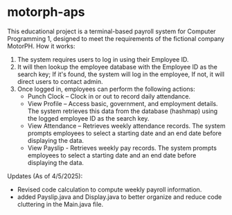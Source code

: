 # motorph-aps
This educational project is a terminal-based payroll system for Computer Programming 1, designed to meet the requirements of the fictional company MotorPH.
How it works:
1. The system requires users to log in using their Employee ID.
2. It will then lookup the employee database with the Employee ID as the search key; If it's found, the system will log in the employee, If not, it will direct users to contact admin.
3. Once logged in, employees can perform the following actions:
    - Punch Clock – Clock in or out to record daily attendance.
    - View Profile – Access basic, government, and employment details. The system retrieves this data from the database (hashmap) using the logged employee ID as the search key.
    - View Attendance – Retrieves weekly attendance records. The system prompts employees to select a starting date and an end date before displaying the data.
    - View Payslip - Retrieves weekly pay records. The system prompts employees to select a starting date and an end date before displaying the data.
      
Updates (As of 4/5/2025):
- Revised code calculation to compute weekly payroll information.
- added Payslip.java and Display.java to better organize and reduce code cluttering in the Main.java file. 
